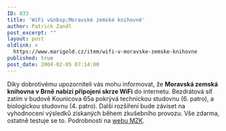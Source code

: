 ```yaml
---
ID: 833
title: 'WiFi v&nbsp;Moravské zemské knihovně'
author: Patrick Zandl
post_excerpt: ""
layout: post
oldlink: >
  https://www.marigold.cz/item/wifi-v-moravske-zemske-knihovne
published: true
post_date: 2004-02-05 07:14:00
---
```

Díky dobrotivému upozorniteli vás mohu informovat, že <STRONG>Moravská zemská knihovna v Brně nabízí připojení skrze WiFi</STRONG> do internetu. Bezdrátová síť zatím v budově Kounicova 65a pokrývá technickou studovnu (6. patro), a biologickou studovnu (4. patro). Další rozšíření bude záviset na vyhodnocení výsledků získaných během zkušebního provozu. Vše zdarma, ostatně testuje se to. Podrobnosti na <A href="http://www.mzk.cz/sluzby/wifi/" target=_blank>webu MZK</A>.